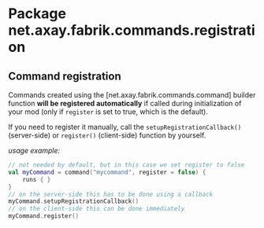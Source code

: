 # Package net.axay.fabrik.commands.registration

## Command registration

Commands created using the [net.axay.fabrik.commands.command] builder function **will be registered automatically** if called during initialization of your
mod (only if `register` is set to true, which is the default).

If you need to register it manually, call the `setupRegistrationCallback()` (server-side) or `register()` (client-side)
function by yourself.

*usage example:*

```kt
// not needed by default, but in this case we set register to false
val myCommand = command("mycommand", register = false) {
    runs { }
}
// on the server-side this has to be done using a callback
myCommand.setupRegistrationCallback()
// on the client-side this can be done immediately
myCommand.register()
```
